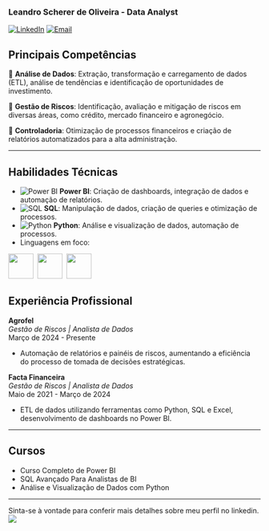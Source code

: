 ### Leandro Scherer de Oliveira - Data Analyst

[![LinkedIn](https://img.shields.io/badge/LinkedIn-blue?style=flat-square&logo=linkedin)](https://www.linkedin.com/in/leandroschereroliveira)
[![Email](https://img.shields.io/badge/Email-lescherer%40gmail.com-red?style=flat-square&logo=gmail)](mailto:lescherer@gmail.com)

## Principais Competências

🔹 **Análise de Dados**: Extração, transformação e carregamento de dados (ETL), análise de tendências e identificação de oportunidades de investimento.

🔹 **Gestão de Riscos**: Identificação, avaliação e mitigação de riscos em diversas áreas, como crédito, mercado financeiro e agronegócio.

🔹 **Controladoria**: Otimização de processos financeiros e criação de relatórios automatizados para a alta administração.

---

## Habilidades Técnicas

- ![Power BI](https://img.shields.io/badge/PowerBI-F2C811?style=flat&logo=powerbi&logoColor=black) **Power BI**: Criação de dashboards, integração de dados e automação de relatórios.
- ![SQL](https://img.shields.io/badge/SQL-4479A1?style=flat&logo=postgresql&logoColor=white) **SQL**: Manipulação de dados, criação de queries e otimização de processos.
- ![Python](https://img.shields.io/badge/Python-3776AB?style=flat&logo=python&logoColor=white) **Python**: Análise e visualização de dados, automação de processos.
- Linguagens em foco:
<div display='inline'>
  <img src="https://cdn.jsdelivr.net/gh/devicons/devicon@latest/icons/python/python-original.svg" width="50"/>&nbsp;
  <img src="https://cdn.jsdelivr.net/gh/devicons/devicon@latest/icons/azuresqldatabase/azuresqldatabase-original.svg" width="50"/>&nbsp;
  <img src="https://img.icons8.com/?size=100&id=qYfwpsRXEcpc&format=png&color=000000" width="50"/>
</div>                   

## Experiência Profissional

**Agrofel**  
*Gestão de Riscos | Analista de Dados*  
Março de 2024 - Presente  
- Automação de relatórios e painéis de riscos, aumentando a eficiência do processo de tomada de decisões estratégicas.

**Facta Financeira**  
*Gestão de Riscos | Analista de Dados*  
Maio de 2021 - Março de 2024  
- ETL de dados utilizando ferramentas como Python, SQL e Excel, desenvolvimento de dashboards no Power BI.

---

## Cursos

- Curso Completo de Power BI
- SQL Avançado Para Analistas de BI
- Análise e Visualização de Dados com Python

---
Sinta-se à vontade para conferir mais detalhes sobre meu perfil no linkedin.  
<a href="https://www.linkedin.com/in/leandroschereroliveira">
<img src="https://img.shields.io/badge/linkedin-%230077B5.svg?style=for-the-badge&logo=linkedin&logoColor=white">
</a>

